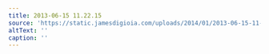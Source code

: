 ```yaml
---
title: 2013-06-15 11.22.15
source: 'https://static.jamesdigioia.com/uploads/2014/01/2013-06-15-11-22-15-scaled.jpg'
altText: ''
caption: ''
---
```


